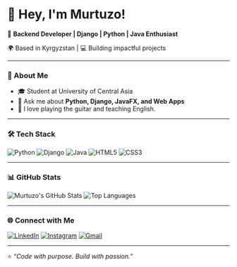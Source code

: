 # 👋 Hey, I'm Murtuzo!

🚀 **Backend Developer | Django | Python | Java Enthusiast**

🌍 Based in Kyrgyzstan | 💻 Building impactful projects

---

### 🧠 About Me
- 🎓 Student at University of Central Asia
- 💬 Ask me about **Python, Django, JavaFX, and Web Apps**
- 🎸 I love playing the guitar and teaching English.

---

### 🛠️ Tech Stack
![Python](https://img.shields.io/badge/Python-3776AB?logo=python&logoColor=white)
![Django](https://img.shields.io/badge/Django-092E20?logo=django&logoColor=white)
![Java](https://img.shields.io/badge/Java-007396?logo=java&logoColor=white)
![HTML5](https://img.shields.io/badge/HTML5-E34F26?logo=html5&logoColor=white)
![CSS3](https://img.shields.io/badge/CSS3-1572B6?logo=css3&logoColor=white)

---

### 📊 GitHub Stats
![Murtuzo's GitHub Stats](https://github-readme-stats.vercel.app/api?username=MurtuzoPM&show_icons=true&theme=radical)
![Top Languages](https://github-readme-stats.vercel.app/api/top-langs/?username=MurtuzoPM&layout=compact&theme=radical)

---

### 🌐 Connect with Me
[![LinkedIn](https://img.shields.io/badge/LinkedIn-0A66C2?logo=linkedin&logoColor=white)](https://linkedin.com/in/your-link)
[![Instagram](https://img.shields.io/badge/Instagram-E4405F?logo=instagram&logoColor=white)](https://instagram.com/your-link)
[![Gmail](https://img.shields.io/badge/Email-D14836?logo=gmail&logoColor=white)](mailto:your@email.com)

---

⭐️ *“Code with purpose. Build with passion.”*  
